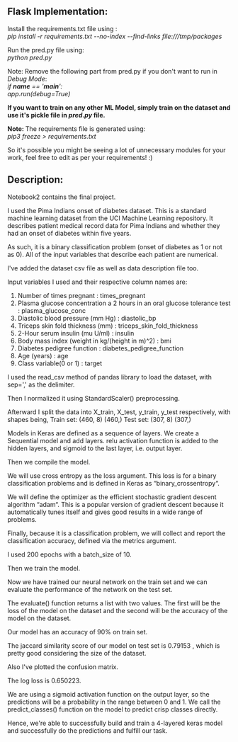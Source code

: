 ## Flask Implementation: 
Install the requirements.txt file using : <br>
<em> pip install -r requirements.txt --no-index --find-links file:///tmp/packages </em><br>

Run the pred.py file using: <br>
<em> python pred.py </em>

Note: Remove the following part from pred.py if you don't want to run in <em>Debug Mode</em>:<br>
<em> if __name__ == '__main__': </em> <br>
<em>    app.run(debug=True) </em>

<strong> If you want to train on any other ML Model, simply train on the dataset and use it's pickle file in <em>pred.py</em> file. </strong>

<strong> Note: </strong>The requirements file is generated using: <br>
<em>pip3 freeze > requirements.txt</em><br>

So it's possible you might be seeing a lot of unnecessary modules for your work, feel free to edit as per your requirements! :) 

## Description:
Notebook2 contains the final project.

I used the Pima Indians onset of diabetes dataset. 
This is a standard machine learning dataset from the UCI Machine Learning repository.
It describes patient medical record data for Pima Indians and whether they had an onset of diabetes within five years.

As such, it is a binary classification problem (onset of diabetes as 1 or not as 0). 
All of the input variables that describe each patient are numerical.

I've added the dataset csv file as well as data description file too.

Input variables I used and their respective column names are:

1. Number of times pregnant : times_pregnant
2. Plasma glucose concentration a 2 hours in an oral glucose tolerance test : plasma_glucose_conc
3. Diastolic blood pressure (mm Hg) : diastolic_bp
4. Triceps skin fold thickness (mm) : triceps_skin_fold_thickness
5. 2-Hour serum insulin (mu U/ml) : insulin
6. Body mass index (weight in kg/(height in m)^2) : bmi
7. Diabetes pedigree function : diabetes_pedigree_function
8. Age (years) : age
9. Class variable(0 or 1) : target

I used the read_csv method of pandas library to load the dataset, with sep=',' as the delimiter.

Then I normalized it using StandardScaler() preprocessing.

Afterward I split the data into X_train, X_test, y_train, y_test respectively, with shapes being,
Train set: (460, 8) (460,)
Test set: (307, 8) (307,)

Models in Keras are defined as a sequence of layers.
We create a Sequential model and add layers.
relu activation function is added to the hidden layers, and sigmoid to the last layer, i.e. output layer.

Then we compile the model.

We will use cross entropy as the loss argument. 
This loss is for a binary classification problems and is defined in Keras as “binary_crossentropy“.

We will define the optimizer as the efficient stochastic gradient descent algorithm “adam“. 
This is a popular version of gradient descent because it automatically tunes itself and gives good results in a wide range of problems. 

Finally, because it is a classification problem, we will collect and report the classification accuracy, defined via the metrics argument.

I used 200 epochs with a batch_size of 10.

Then we train the model.

Now we have trained our neural network on the train set and we can evaluate the performance of the network on the test set.

The evaluate() function returns a list with two values.
The first will be the loss of the model on the dataset and the second will be the accuracy of the model on the dataset.

Our model has an accuracy of 90% on train set.

The jaccard similarity score of our model on test set is 0.79153 , which is pretty good considering the size of the dataset.

Also I've plotted the confusion matrix.

The log loss is 0.650223.

We are using a sigmoid activation function on the output layer, so the predictions will be a probability in the range between 0 and 1.
We call the predict_classes() function on the model to predict crisp classes directly.

Hence, we're able to successfully build and train a 4-layered keras model and successfully do the predictions and fulfill our task.
